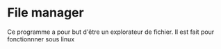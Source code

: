 # File manager

Ce programme a pour but d'être un explorateur de fichier.
Il est fait pour fonctionnner sous linux